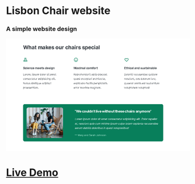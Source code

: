 
<h1>Lisbon Chair website</h1>

<h3> A simple website design  </h3>

![screen shot](lisbon-chair.png)

# [Live Demo](https://https://rawan-kh.github.io/Kalbonyan-Elmarsos/2-Udemy/1-Html-Css/projects/layout-Design/) 




